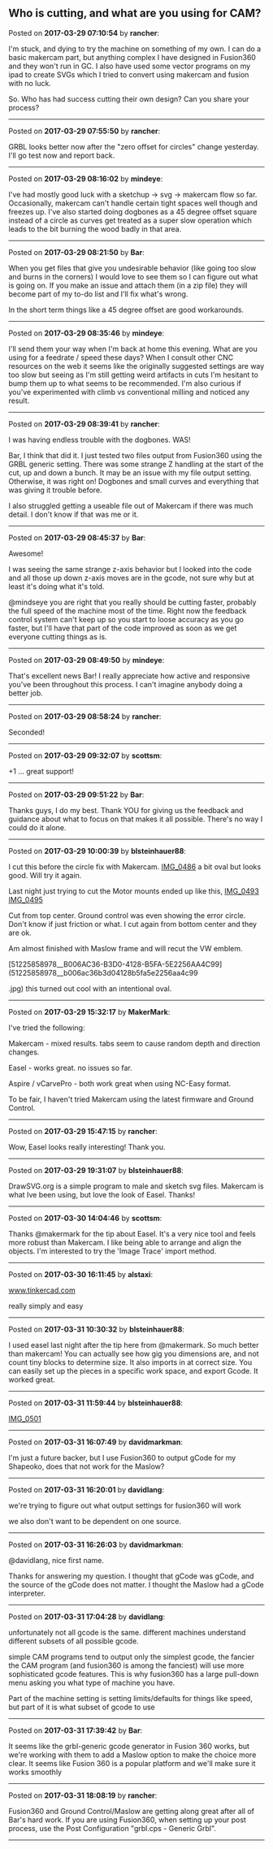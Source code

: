 ## Who is cutting, and what are you using for CAM?
Posted on **2017-03-29 07:10:54** by **rancher**:

I'm stuck, and dying to try the machine on something of my own.  I can do a basic makercam part, but anything complex I have designed in Fusion360 and they won't run in GC.  I also have used some vector programs on my ipad to create SVGs which I tried to convert using makercam and fusion with no luck.  



So.  Who has had success cutting their own design?  Can you share your process?

---

Posted on **2017-03-29 07:55:50** by **rancher**:

GRBL looks better now after the "zero offset for circles" change yesterday.  I'll go test now and report back.

---

Posted on **2017-03-29 08:16:02** by **mindeye**:

I've had mostly good luck with a sketchup -> svg -> makercam flow so far. Occasionally, makercam can't handle certain tight spaces well though and freezes up. I've also started doing dogbones as a 45 degree offset square instead of a circle as curves get treated as a super slow operation which leads to the bit burning the wood badly in that area.

---

Posted on **2017-03-29 08:21:50** by **Bar**:

When you get files that give you undesirable behavior (like going too slow and burns in the corners) I would love to see them so I can figure out what is going on. If you make an issue and attach them (in a zip file) they will become part of my to-do list and I'll fix what's wrong.



In the short term things like a 45 degree offset are good workarounds.

---

Posted on **2017-03-29 08:35:46** by **mindeye**:

I'll send them your way when I'm back at home this evening. What are you using for a feedrate / speed these days? When I consult other CNC resources on the web it seems like the originally suggested settings are way too slow but seeing as I'm still getting weird artifacts in cuts I'm hesitant to bump them up to what seems to be recommended. I'm also curious if you've experimented with climb vs conventional milling and noticed any result.

---

Posted on **2017-03-29 08:39:41** by **rancher**:

I was having endless trouble with the dogbones.  WAS!



Bar, I think that did it.  I just tested two files output from Fusion360 using the GRBL generic setting.  There was some strange Z handling at the start of the cut, up and down a bunch.  It may be an issue with my file output setting.  Otherwise, it was right on!  Dogbones and small curves and everything that was giving it trouble before. 



I also struggled getting a useable file out of Makercam if there was much detail.  I don't know if that was me or it.

---

Posted on **2017-03-29 08:45:37** by **Bar**:

Awesome!



 I was seeing the same strange z-axis behavior but I looked into the code and all those up down z-axis moves are in the gcode, not sure why but at least it's doing what it's told.



@mindseye you are right that you really should be cutting faster, probably the full speed of the machine most of the time. Right now the feedback control system can't keep up so you start to loose accuracy as you go faster, but I'll have that part of the code improved as soon as we get everyone cutting things as is.

---

Posted on **2017-03-29 08:49:50** by **mindeye**:

That's excellent news Bar! I really appreciate how active and responsive you've been throughout this process. I can't imagine anybody doing a better job.

---

Posted on **2017-03-29 08:58:24** by **rancher**:

Seconded!

---

Posted on **2017-03-29 09:32:07** by **scottsm**:

+1 ... great support!

---

Posted on **2017-03-29 09:51:22** by **Bar**:

Thanks guys, I do my best. Thank YOU for giving us the feedback and guidance about what to focus on that makes it all possible. There's no way I could do it alone.

---

Posted on **2017-03-29 10:00:39** by **blsteinhauer88**:

I cut this before the circle fix with Makercam. [IMG_0486](../../images/Mj/Rp/MjRp_img_0486.jpg.jpg) a bit oval but looks good. Will try it again. 

Last night just trying to cut the Motor mounts ended up like this,  [IMG_0493](../../images/LM/C4/LMC4_img_0493.jpg.jpg) [IMG_0495](../../images/Aa/gx/Aagx_img_0495.jpg.jpg)

Cut from top center. Ground control was even showing the error circle. Don't know if just friction or what.  I cut again from bottom center and they are ok. 



Am almost finished with Maslow frame and will recut the VW emblem. 



[51225858978__B006AC36-B3D0-4128-B5FA-5E2256AA4C99](51225858978__b006ac36b3d04128b5fa5e2256aa4c99

.jpg) this turned out cool with an intentional oval.

---

Posted on **2017-03-29 15:32:17** by **MakerMark**:

I've tried the following:

Makercam - mixed results. tabs seem to cause random depth and direction changes.

Easel - works great. no issues so far.

Aspire / vCarvePro - both work great when using NC-Easy format.



To be fair, I haven't tried Makercam using the latest firmware and Ground Control.

---

Posted on **2017-03-29 15:47:15** by **rancher**:

Wow, Easel looks really interesting!  Thank you.

---

Posted on **2017-03-29 19:31:07** by **blsteinhauer88**:

DrawSVG.org is a simple program to male and sketch svg files.  Makercam is what Ive been using, but love the look of Easel.  Thanks!

---

Posted on **2017-03-30 14:04:46** by **scottsm**:

Thanks @makermark for the tip about Easel. It's a very nice tool and feels more robust than Makercam. I like being able to arrange and align the objects. I'm interested to try the 'Image Trace' import method.

---

Posted on **2017-03-30 16:11:45** by **alstaxi**:

www.tinkercad.com



really simply and easy

---

Posted on **2017-03-31 10:30:32** by **blsteinhauer88**:

I used easel last night after the tip here from @makermark. So much better than makercam! You can actually see how gig you dimensions are, and not count tiny blocks to determine size. It also imports in at correct size. You can easily set up the pieces in a specific work space, and export Gcode. It worked great.

---

Posted on **2017-03-31 11:59:44** by **blsteinhauer88**:

[IMG_0501](../../images/yf/iy/yfiy_img_0501.jpg.jpg)

---

Posted on **2017-03-31 16:07:49** by **davidmarkman**:

I'm just a future backer, but I use Fusion360 to output gCode for my Shapeoko, does that not work for the Maslow?

---

Posted on **2017-03-31 16:20:01** by **davidlang**:

we're trying to figure out what output settings for fusion360 will work



we also don't want to be dependent on one source.

---

Posted on **2017-03-31 16:26:03** by **davidmarkman**:

@davidlang, nice first name.



Thanks for answering my question.  I thought that gCode was gCode, and the source of the gCode does not matter.  I thought the Maslow had a gCode interpreter.

---

Posted on **2017-03-31 17:04:28** by **davidlang**:

unfortunately not all gcode is the same. different machines understand different subsets of all possible gcode.



simple CAM programs tend to output only the simplest gcode, the fancier the CAM program (and fusion360 is among the fanciest) will use more sophisticated gcode features. This is why fusion360 has a large pull-down menu asking you what type of machine you have.



Part of the machine setting is setting limits/defaults for things like speed, but part of it is what subset of gcode to use

---

Posted on **2017-03-31 17:39:42** by **Bar**:

It seems like the grbl-generic gcode generator in Fusion 360 works, but we're working with them to add a Maslow option to make the choice more clear. It seems like Fusion 360 is a popular platform and we'll make sure it works smoothly

---

Posted on **2017-03-31 18:08:19** by **rancher**:

Fusion360 and Ground Control/Maslow are getting along great after all of Bar's hard work.  If you are using Fusion360, when setting up your post process, use the Post Configuration "grbl.cps - Generic Grbl".

---

